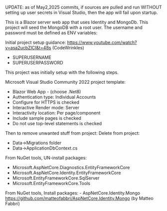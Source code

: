 UPDATE: as of May2,2025 commits, if sources are pulled and run WITHOUT setting up user secrets in Visual Studio,
then the app will fail upon startup.

This is a Blazor server web app that uses Identity and MongoDb.
This project will seed the MongoDB with a root user.
The username and password must be defined as ENV variables:

Initial project setup guidance: https://www.youtube.com/watch?v=asa2ucbZlCI&t=48s (CodeWrinkles)
 - SUPERUSERNAME
 - SUPERUSERPASSWORD

This project was initially setup with the following steps.
 
Microsoft Visual Studio Community 2022 project template:
 - Blazor Web App - (choose .Net8)
 - Authentication type: Individual Accounts
 - Configure for HTTPS is checked
 - Interactive Render mode: Server
 - Interactivity location: Per page/component
 - Include sample pages is checked
 - Do not use top-level statements is checked
	
Then to remove unwanted stuff from project:
Delete from project:
 - Data->Migrations folder
 - Data->ApplicationDbContext.cs
   
From NuGet tools, UN-install packages:
 - Microsoft.AspNetCore.Diagnostics.EntityFrameworkCore
 - Microsoft.AspNetCore.Identity.EntityFrameworkCore
 - Microsoft.EntityFrameworkCore.SqlServer
 - Microsoft.EntityFrameworkCore.Tools
	
From NuGet tools, Install packages:
	- AspNetCore.Identity.Mongo https://github.com/matteofabbri/AspNetCore.Identity.Mongo (by Matteo Fabbri)

